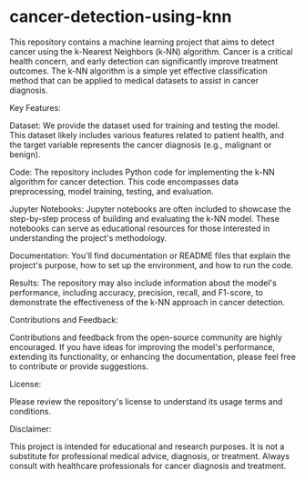 # cancer-detection-using-knn
This repository contains a machine learning project that aims to detect cancer using the k-Nearest Neighbors (k-NN) algorithm. Cancer is a critical health concern, and early detection can significantly improve treatment outcomes. The k-NN algorithm is a simple yet effective classification method that can be applied to medical datasets to assist in cancer diagnosis.

Key Features:

Dataset: We provide the dataset used for training and testing the model. This dataset likely includes various features related to patient health, and the target variable represents the cancer diagnosis (e.g., malignant or benign).

Code: The repository includes Python code for implementing the k-NN algorithm for cancer detection. This code encompasses data preprocessing, model training, testing, and evaluation.

Jupyter Notebooks: Jupyter notebooks are often included to showcase the step-by-step process of building and evaluating the k-NN model. These notebooks can serve as educational resources for those interested in understanding the project's methodology.

Documentation: You'll find documentation or README files that explain the project's purpose, how to set up the environment, and how to run the code.

Results: The repository may also include information about the model's performance, including accuracy, precision, recall, and F1-score, to demonstrate the effectiveness of the k-NN approach in cancer detection.

Contributions and Feedback:

Contributions and feedback from the open-source community are highly encouraged. If you have ideas for improving the model's performance, extending its functionality, or enhancing the documentation, please feel free to contribute or provide suggestions.

License:

Please review the repository's license to understand its usage terms and conditions.

Disclaimer:

This project is intended for educational and research purposes. It is not a substitute for professional medical advice, diagnosis, or treatment. Always consult with healthcare professionals for cancer diagnosis and treatment.

